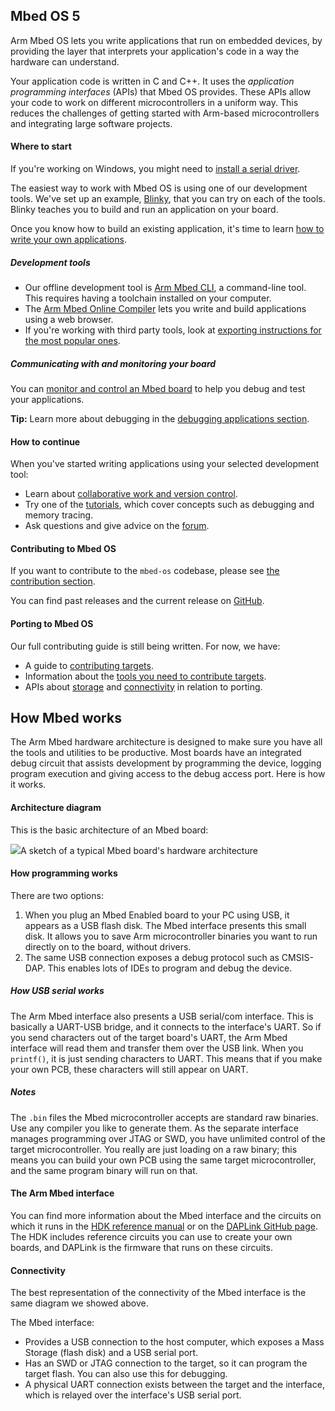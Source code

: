 ## Mbed OS 5

Arm Mbed OS lets you write applications that run on embedded devices, by providing the layer that interprets your application's code in a way the hardware can understand.

Your application code is written in C and C++. It uses the *application programming interfaces* (APIs) that Mbed OS provides. These APIs allow your code to work on different microcontrollers in a uniform way. This reduces the challenges of getting started with Arm-based microcontrollers and integrating large software projects.

#### Where to start

<span class="tips">If you're working on Windows, you might need to <a href="/docs/v5.6/tutorials/windows-serial-driver.html" target="_blank">install a serial driver</a>.</span>

The easiest way to work with Mbed OS is using one of our development tools. We've set up an example, <a href="/docs/v5.6/tutorials/your-first-program.html" target="_blank">Blinky</a>, that you can try on each of the tools. Blinky teaches you to build and run an application on your board.

Once you know how to build an existing application, it's time to learn <a href="/docs/v5.6/reference/index.html" target="_blank">how to write your own applications</a>.

##### Development tools

- Our offline development tool is <a href="/docs/v5.6/tools/arm-mbed-cli.html" target="_blank">Arm Mbed CLI</a>, a command-line tool. This requires having a toolchain installed on your computer.
- The <a href="/docs/v5.6/tools/arm-online-compiler.html" target="_blank">Arm Mbed Online Compiler</a> lets you write and build applications using a web browser.
- If you're working with third party tools, look at <a href="/docs/v5.6/tools/exporting.html" target="_blank">exporting instructions for the most popular ones</a>.

##### Communicating with and monitoring your board

You can <a href="/docs/v5.6/tutorials/serial-communication.html" target="_blank">monitor and control an Mbed board</a> to help you debug and test your applications.

<span class="tips">**Tip:** Learn more about debugging in the <a href="/docs/v5.6/tutorials/debugging-applications.html" target="_blank">debugging applications section</a>.</span>

#### How to continue

When you've started writing applications using your selected development tool:

- Learn about <a href="/docs/v5.6/tools/collab-online-comp.html" target="_blank">collaborative work and version control</a>.
- Try one of the <a href="/docs/v5.6/tutorials/index.html" target="_blank">tutorials</a>, which cover concepts such as debugging and memory tracing.
- Ask questions and give advice on the <a href="https://os.mbed.com/forum/" target="_blank">forum</a>.

#### Contributing to Mbed OS

If you want to contribute to the `mbed-os` codebase, please see <a href="/docs/v5.6/reference/contributing.html" target="_blank">the contribution section</a>.

You can find past releases and the current release on <a href="https://github.com/ARMmbed/mbed-os/releases/" target="_blank">GitHub</a>.

#### Porting to Mbed OS

Our full contributing guide is still being written. For now, we have:

- A guide to <a href="/docs/v5.6/reference/contributing-target.html" target="_blank">contributing targets</a>.
- Information about the <a href="/docs/v5.6/reference/contributing-tools.html" target="_blank">tools you need to contribute targets</a>.
- APIs about <a href="/docs/v5.6/reference/contributing-storage.html" target="_blank">storage</a> and <a href="/docs/v5.6/reference/contributing-connectivity.html" target="_blank">connectivity</a> in relation to porting.

## How Mbed works

The Arm Mbed hardware architecture is designed to make sure you have all the tools and utilities to be productive. Most boards have an integrated debug circuit that assists development by programming the device, logging program execution and giving access to the debug access port. Here is how it works.

#### Architecture diagram

This is the basic architecture of an Mbed board:

<span class="images">![](https://s3-us-west-2.amazonaws.com/mbed-os-docs-images/mbed_internal.png)<span>A sketch of a typical Mbed board's hardware architecture</span></span>

#### How programming works

There are two options:

1. When you plug an Mbed Enabled board to your PC using USB, it appears as a USB flash disk. The Mbed interface presents this small disk. It allows you to save Arm microcontroller binaries you want to run directly on to the board, without drivers.
2. The same USB connection exposes a debug protocol such as CMSIS-DAP. This enables lots of IDEs to program and debug the device.

##### How USB serial works

The Arm Mbed interface also presents a USB serial/com interface. This is basically a UART-USB bridge, and it connects to the interface's UART. So if you send characters out of the target board's UART, the Arm Mbed interface will read them and transfer them over the USB link. When you `printf()`, it is just sending characters to UART. This means that if you make your own PCB, these characters will still appear on UART.

##### Notes

The `.bin` files the Mbed microcontroller accepts are standard raw binaries. Use any compiler you like to generate them. As the separate interface manages programming over JTAG or SWD, you have unlimited control of the target microcontroller. You really are just loading on a raw binary; this means you can build your own PCB using the same target microcontroller, and the same program binary will run on that.

#### The Arm Mbed interface

You can find more information about the Mbed interface and the circuits on which it runs in the <a href="/docs/v5.6/reference/contributing-tools.html#arm-mbed-hdk" target="_blank">HDK reference manual</a> or on the <a href="https://github.com/ARMmbed/DAPLink/blob/master/README.md" target="_blank">DAPLink GitHub page</a>. The HDK includes reference circuits you can use to create your own boards, and DAPLink is the firmware that runs on these circuits.

#### Connectivity

The best representation of the connectivity of the Mbed interface is the same diagram we showed above.

The Mbed interface:

- Provides a USB connection to the host computer, which exposes a Mass Storage (flash disk) and a USB serial port.
- Has an SWD or JTAG connection to the target, so it can program the target flash. You can also use this for debugging.
- A physical UART connection exists between the target and the interface, which is relayed over the interface's USB serial port.

